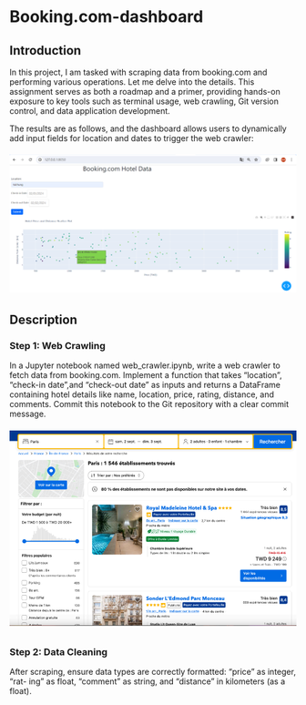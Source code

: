 # Booking.com-dashboard

## Introduction
In this project, I am tasked with scraping data from booking.com and performing various operations. Let me delve into the details. This assignment serves as both a roadmap and a primer, providing hands-on exposure to key tools such as terminal usage, web crawling, Git version control, and data application development. 

The results are as follows, and the dashboard allows users to dynamically add input fields for location and dates to trigger the web crawler:
  
###### ![image](https://github.com/sean08266/Booking.com-dashboard/blob/main/Dashboard%20sample.png)

## Description

### Step 1: Web Crawling
In a Jupyter notebook named web_crawler.ipynb, write a web crawler to fetch
data from booking.com. Implement a function that takes “location”, “check-in date”,and “check-out date” as inputs and returns a DataFrame containing hotel details like
name, location, price, rating, distance, and comments. Commit this notebook to the Git
repository with a clear commit message.

###### ![image](https://github.com/sean08266/Booking.com-dashboard/blob/main/.png/ex1.png)

### Step 2: Data Cleaning
After scraping, ensure data types are correctly formatted: “price” as integer, “rat-
ing” as float, “comment” as string, and “distance” in kilometers (as a float).



